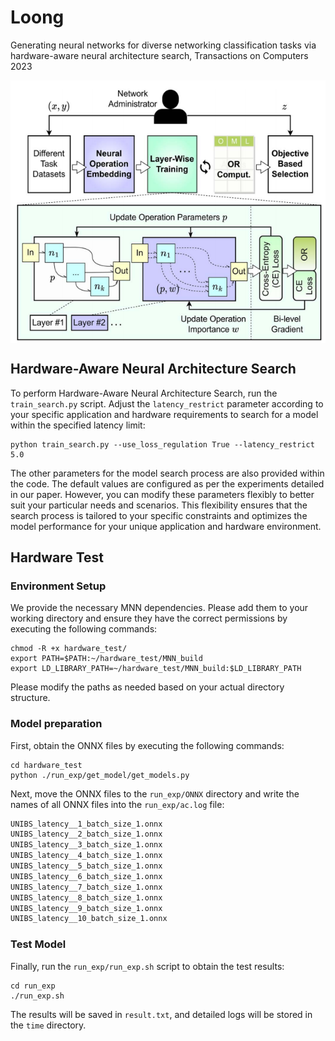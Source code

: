 # Loong

Generating neural networks for diverse networking classification tasks via hardware-aware neural architecture search, Transactions on Computers 2023

<img align="center" width="600" src="framework.png">

## Hardware-Aware Neural Architecture Search

To perform Hardware-Aware Neural Architecture Search, run the `train_search.py` script. Adjust the `latency_restrict` parameter according to your specific application and hardware requirements to search for a model within the specified latency limit:

```
python train_search.py --use_loss_regulation True --latency_restrict 5.0
```

The other parameters for the model search process are also provided within the code. The default values are configured as per the experiments detailed in our paper. However, you can modify these parameters flexibly to better suit your particular needs and scenarios. This flexibility ensures that the search process is tailored to your specific constraints and optimizes the model performance for your unique application and hardware environment.

## Hardware Test

### Environment Setup

We provide the necessary MNN dependencies. Please add them to your working directory and ensure they have the correct permissions by executing the following commands:

```shell
chmod -R +x hardware_test/
export PATH=$PATH:~/hardware_test/MNN_build
export LD_LIBRARY_PATH=~/hardware_test/MNN_build:$LD_LIBRARY_PATH
```

Please modify the paths as needed based on your actual directory structure.

### Model preparation

First, obtain the ONNX files by executing the following commands:

```shell
cd hardware_test
python ./run_exp/get_model/get_models.py
```

Next, move the ONNX files to the `run_exp/ONNX` directory and write the names of all ONNX files into the `run_exp/ac.log` file:

```python
UNIBS_latency__1_batch_size_1.onnx
UNIBS_latency__2_batch_size_1.onnx
UNIBS_latency__3_batch_size_1.onnx
UNIBS_latency__4_batch_size_1.onnx
UNIBS_latency__5_batch_size_1.onnx
UNIBS_latency__6_batch_size_1.onnx
UNIBS_latency__7_batch_size_1.onnx
UNIBS_latency__8_batch_size_1.onnx
UNIBS_latency__9_batch_size_1.onnx
UNIBS_latency__10_batch_size_1.onnx
```

### Test Model

Finally, run the `run_exp/run_exp.sh` script to obtain the test results:

```shell
cd run_exp
./run_exp.sh
```

The results will be saved in `result.txt`, and detailed logs will be stored in the `time` directory.

